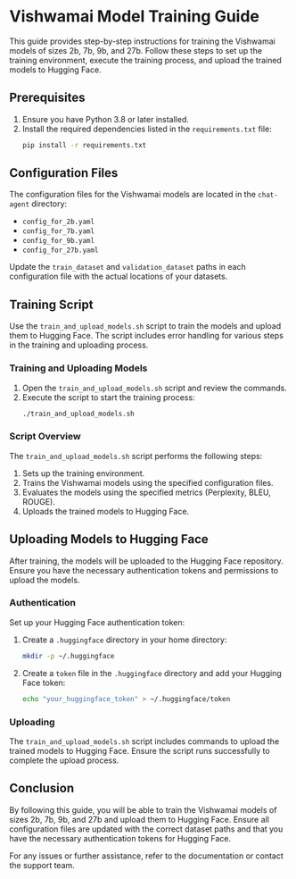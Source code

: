 # Vishwamai Model Training Guide

This guide provides step-by-step instructions for training the Vishwamai models of sizes 2b, 7b, 9b, and 27b. Follow these steps to set up the training environment, execute the training process, and upload the trained models to Hugging Face.

## Prerequisites

1. Ensure you have Python 3.8 or later installed.
2. Install the required dependencies listed in the `requirements.txt` file:
   ```bash
   pip install -r requirements.txt
   ```

## Configuration Files

The configuration files for the Vishwamai models are located in the `chat-agent` directory:
- `config_for_2b.yaml`
- `config_for_7b.yaml`
- `config_for_9b.yaml`
- `config_for_27b.yaml`

Update the `train_dataset` and `validation_dataset` paths in each configuration file with the actual locations of your datasets.

## Training Script

Use the `train_and_upload_models.sh` script to train the models and upload them to Hugging Face. The script includes error handling for various steps in the training and uploading process.

### Training and Uploading Models

1. Open the `train_and_upload_models.sh` script and review the commands.
2. Execute the script to start the training process:
   ```bash
   ./train_and_upload_models.sh
   ```

### Script Overview

The `train_and_upload_models.sh` script performs the following steps:
1. Sets up the training environment.
2. Trains the Vishwamai models using the specified configuration files.
3. Evaluates the models using the specified metrics (Perplexity, BLEU, ROUGE).
4. Uploads the trained models to Hugging Face.

## Uploading Models to Hugging Face

After training, the models will be uploaded to the Hugging Face repository. Ensure you have the necessary authentication tokens and permissions to upload the models.

### Authentication

Set up your Hugging Face authentication token:
1. Create a `.huggingface` directory in your home directory:
   ```bash
   mkdir -p ~/.huggingface
   ```
2. Create a `token` file in the `.huggingface` directory and add your Hugging Face token:
   ```bash
   echo "your_huggingface_token" > ~/.huggingface/token
   ```

### Uploading

The `train_and_upload_models.sh` script includes commands to upload the trained models to Hugging Face. Ensure the script runs successfully to complete the upload process.

## Conclusion

By following this guide, you will be able to train the Vishwamai models of sizes 2b, 7b, 9b, and 27b and upload them to Hugging Face. Ensure all configuration files are updated with the correct dataset paths and that you have the necessary authentication tokens for Hugging Face.

For any issues or further assistance, refer to the documentation or contact the support team.
